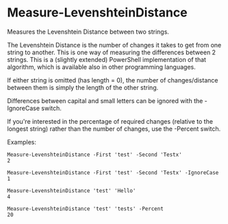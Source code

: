 # Measure-LevenshteinDistance
Measures the Levenshtein Distance between two strings.

The Levenshtein Distance is the number of changes it takes to get from one string to another.	This is one way of measuring the differences between 2 strings.
This is a (slightly extended) PowerShell implementation of that algorithm, which is available also in other programming languages.

If either string is omitted (has length = 0), the number of changes/distance between them is simply the length of the other string.

Differences between capital and small letters can be ignored with the -IgnoreCase switch.

If you're interested in the percentage of required changes (relative to the longest string) rather than the number of changes, use the -Percent switch.

Examples:

    Measure-LevenshteinDistance -First 'test' -Second 'Testx'
    2
    
    Measure-LevenshteinDistance -First 'test' -Second 'Testx' -IgnoreCase
    1
    
    Measure-LevenshteinDistance 'test' 'Hello'
    4
    
    Measure-LevenshteinDistance 'test' 'tests' -Percent
    20
